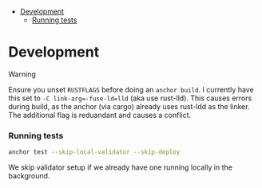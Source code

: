 
<!-- mtoc-start -->

* [Development](#development)
  * [Running tests](#running-tests)

<!-- mtoc-end -->

# Development

> [!WARNING]
> Ensure you unset `RUSTFLAGS` before doing an `anchor build`. I currently have this set
> to `-C link-arg=-fuse-ld=lld` (aka use rust-lld). This causes errors during build, as
> the anchor (via cargo) already uses rust-ldd as the linker. The additional flag is
> reduandant and causes a conflict.

### Running tests
```bash
anchor test --skip-local-validator --skip-deploy
```
We skip validator setup if we already have one running locally in the background.
